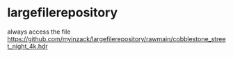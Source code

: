 # largefilerepository

always access the file https://github.com/myinzack/largefilerepository/rawmain/cobblestone_street_night_4k.hdr
